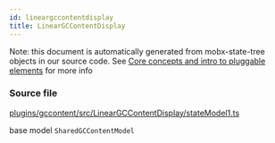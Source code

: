 ```yaml
---
id: lineargccontentdisplay
title: LinearGCContentDisplay
---
```


Note: this document is automatically generated from mobx-state-tree objects in
our source code. See
[Core concepts and intro to pluggable elements](/docs/developer_guide/) for more
info

### Source file

[plugins/gccontent/src/LinearGCContentDisplay/stateModel1.ts](https://github.com/GMOD/jbrowse-components/blob/main/plugins/gccontent/src/LinearGCContentDisplay/stateModel1.ts)

base model `SharedGCContentModel`
